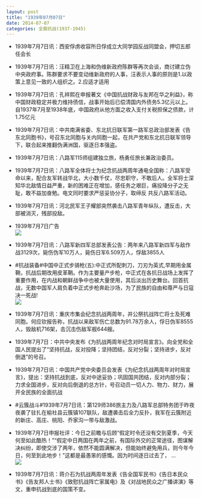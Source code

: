 ```yaml
---
layout: post
title: "1939年07月07日"
date: 2014-07-07
categories: 全面抗战(1937-1945)
---
```


<meta name="referrer" content="no-referrer" />

- 1939年7月7日讯：西安俘虏收容所日俘成立大同学园反战同盟会，押切五郎任会长 

- 1939年7月7日讯：汪精卫在上海和伪维新政府陈群等再次会谈，商讨建立伪中央政府事。陈群要求不要变动维新政府的人事，汪表示人事的原则是1.以政策上意见一致的人组织之。2.应适才适用 

- 1939年7月7日讯：孔祥熙在申报著文《中国抗战财政与友邦在华之利益》，称中国财政稳定并极力维持债信，战事开始后已偿清国内外债务5.3亿元以上。自1937年7月至1938年底，中国政府从他方面之收入支付关税担保之债款，计1.75亿元 

- 1939年7月7日讯：中共南满省委、东北抗日联军第一路军总政治部发表《告东北同胞书》，号召东北同胞与关内同胞一起，在共产党和东北抗日联军领导下，联合起来推翻伪满洲国，驱逐日本强盗。 

- 1939年7月7日讯：八路军115师组建独立旅，杨勇任旅长兼政治委员。 

- 1939年7月7日讯：八路军全体将士为纪念抗战两周年通电全国称：八路军受命以来，配合友军转战华北，大小数千仗，尽忠职守，不敢后人。全军将士深知华北敌情日益严重，新的困难正在增加，感任务之艰巨，痛投降分子之无耻，敢不益加奋勉。电文同时要求严惩妥协分子，取缔反 共反八路军活动。 

- 1939年7月7日讯：河北民军王子耀部突然袭击八路军青年纵队，遭反击，大部被消灭，残部投敌。 

- 1939年7月7日广告 <br/><img src="https://ww2.sinaimg.cn/large/aca367d8jw1ei4258edopj20fd0kgq7s.jpg" />

- 1939年7月7日讯：八路军新四军总部发表公告：两年来八路军新四军与敌作战3129次，毙伤伪军10万人，毙伤日军6.509万人，俘敌3855人 

- #抗战装备#中国中正式步骑枪(五):中正式所配刺刀，刀刃为英式,早期用金属鞘，抗战后期改用皮革鞘。作为主要量产步枪，中正式在各抗日战场上发挥了重要作用，在内战和朝鲜战争中也被大量使用，其后淡出历史舞台。回首抗战，无数中国军人肩负着中正式步枪奔赴沙场，为了民族的自由和尊严与日寇决一死战! <br/><img src="https://ww2.sinaimg.cn/large/aca367d8jw1ei404cgkrcj20go0nyjus.jpg" />

- 1939年7月7日讯：重庆市集会纪念抗战两周年，并公祭抗战阵亡将士及死难同胞。何应钦报告称，抗战以来敌军伤亡总数为91.78万余人，俘日伪军8555人，毁敌机716架，击沉击伤敌军舰644艘。 

- 1939年7月7日：中共中央发布《为抗战两周年纪念对时局宣言》。向全党和全国人民提出了“坚持抗战，反对投降；坚持团结，反对分裂；坚持进步，反对倒退”的号召。 

- 1939年7月7日讯：中国共产党中央委员会发表《为纪念抗战两周年对时局宣言》，提出：坚持抗战到底，反对中途妥协；巩固国共团结，反对内部分裂；力求全国进步，反对向后倒退的总方针，号召动员一切人力、物力、财力，展开全民族的全面抗战 

- #云簇战斗#1939年7月7日讯：第129师386旅主力及八路军总部特务团于昨夜夜袭了驻扎在榆社县云簇镇107联队，敌遭袭击后全力反扑，我军在云簇附近的新庄、高庄、桃阳、乔家沟一带与敌激战。  

- 1939年7月7日申报社评：今日之前瞻与后顾“假定时令还没有交到夏季，今天何至如此酷热！”“假定中日两国在两年之前，有国际外交的正常途径，图谋解决纠纷，即使交涉了两年，依然不能圆满解决，但能始终避免用兵，则今年今日，何至到此地步！”这都是最愚笨的感慨。因为时间逐日过去了， ...  <br/><img src="https://ww1.sinaimg.cn/large/aca367d8jw1ei3vrpedvaj20c81ipwna.jpg" />

- 1939年7月7日讯：蒋介石为抗战两周年发表《告全国军民书》《告日本民众书》《告友邦人士书》《致慰抗战阵亡家属电》及《对战地民众之广播讲演》等文，重申抗战到底的国策不变。 

